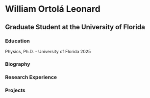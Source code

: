 #   William Ortolá Leonard 
## Graduate Student at the University of Florida  

### Education
Physics, Ph.D. - University of Florida 2025 

### Biography

### Research Experience 


### Projects 
